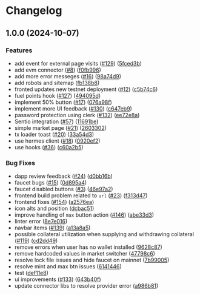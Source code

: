 # Changelog

## 1.0.0 (2024-10-07)


### Features

* add event for external page visits ([#129](https://github.com/pseudobun/swaylend-monorepo/issues/129)) ([5fced3b](https://github.com/pseudobun/swaylend-monorepo/commit/5fced3bffadda476270447b80f1286b17d1fb0fb))
* add evm connector ([#8](https://github.com/pseudobun/swaylend-monorepo/issues/8)) ([f0fb996](https://github.com/pseudobun/swaylend-monorepo/commit/f0fb996b7d85f892b2632df32da79ce7439bb553))
* add more error messeges ([#16](https://github.com/pseudobun/swaylend-monorepo/issues/16)) ([98a74d9](https://github.com/pseudobun/swaylend-monorepo/commit/98a74d946aefea1aa07193d334d1d357646ce25f))
* add robots and sitemap ([fb138b8](https://github.com/pseudobun/swaylend-monorepo/commit/fb138b806cf3001b3777ca1e6adfd03144a2bfb4))
* fronted updates new testnet deployment ([#12](https://github.com/pseudobun/swaylend-monorepo/issues/12)) ([c5b74c6](https://github.com/pseudobun/swaylend-monorepo/commit/c5b74c69239b38e181c6aed1d530cad353111c94))
* fuel points hook ([#127](https://github.com/pseudobun/swaylend-monorepo/issues/127)) ([494095d](https://github.com/pseudobun/swaylend-monorepo/commit/494095d697011149b419154b55650bf7a232ee7c))
* implement 50% button ([#17](https://github.com/pseudobun/swaylend-monorepo/issues/17)) ([076a98f](https://github.com/pseudobun/swaylend-monorepo/commit/076a98f0fe00680694dff03a7f95875d1da6bd59))
* implement more UI feedback ([#130](https://github.com/pseudobun/swaylend-monorepo/issues/130)) ([c647eb9](https://github.com/pseudobun/swaylend-monorepo/commit/c647eb9beca96e48645b2c0bf9af6004073a9e7d))
* password protection using clerk ([#132](https://github.com/pseudobun/swaylend-monorepo/issues/132)) ([ee72e8a](https://github.com/pseudobun/swaylend-monorepo/commit/ee72e8a4739ba4a02c303897ed23311d76a43e7f))
* Sentio integration ([#57](https://github.com/pseudobun/swaylend-monorepo/issues/57)) ([11691be](https://github.com/pseudobun/swaylend-monorepo/commit/11691beddc3f88122e44861b043a1d755cfce4f5))
* simple market page ([#21](https://github.com/pseudobun/swaylend-monorepo/issues/21)) ([2603302](https://github.com/pseudobun/swaylend-monorepo/commit/2603302a27df0838126293ffb34f6ae3fc07e811))
* tx loader toast ([#20](https://github.com/pseudobun/swaylend-monorepo/issues/20)) ([33a54d3](https://github.com/pseudobun/swaylend-monorepo/commit/33a54d38099cc3383cd58887ca3603505f50ad66))
* use hermes client ([#18](https://github.com/pseudobun/swaylend-monorepo/issues/18)) ([0920ef2](https://github.com/pseudobun/swaylend-monorepo/commit/0920ef2f79f343917fa873a6d68be9c792827ffb))
* use hooks ([#36](https://github.com/pseudobun/swaylend-monorepo/issues/36)) ([c60a2b5](https://github.com/pseudobun/swaylend-monorepo/commit/c60a2b5ea38f93713d27af1fa34f9441f922459d))


### Bug Fixes

* dapp review feedback ([#24](https://github.com/pseudobun/swaylend-monorepo/issues/24)) ([d0bb16b](https://github.com/pseudobun/swaylend-monorepo/commit/d0bb16b76af43ac072cbd867af8609dedda2dbef))
* faucet bugs ([#15](https://github.com/pseudobun/swaylend-monorepo/issues/15)) ([0d895a4](https://github.com/pseudobun/swaylend-monorepo/commit/0d895a413fcd0e7bb8c3f338b6325aa7da7e6135))
* faucet disabled buttons ([#3](https://github.com/pseudobun/swaylend-monorepo/issues/3)) ([46e97a2](https://github.com/pseudobun/swaylend-monorepo/commit/46e97a210e799c872b65f05ffde3d70718688f8e))
* frontend build problem related to `url` ([#23](https://github.com/pseudobun/swaylend-monorepo/issues/23)) ([f313d47](https://github.com/pseudobun/swaylend-monorepo/commit/f313d47f651ad9ec9732358d30c8ad7fd3730fa6))
* frontend fixes ([#154](https://github.com/pseudobun/swaylend-monorepo/issues/154)) ([a2576ea](https://github.com/pseudobun/swaylend-monorepo/commit/a2576eaa6f3e87670eed3c94261950abe379195f))
* icon alts and position ([dcbac51](https://github.com/pseudobun/swaylend-monorepo/commit/dcbac5125cb5987e42437754df24b255c5633e6a))
* improve handling of `max` button action ([#146](https://github.com/pseudobun/swaylend-monorepo/issues/146)) ([abe33d3](https://github.com/pseudobun/swaylend-monorepo/commit/abe33d3e9c0741680932ae54f92f23ede1ae0124))
* linter error ([8e7e016](https://github.com/pseudobun/swaylend-monorepo/commit/8e7e016bc93c043972cc0e097fa97207c44ca472))
* navbar items ([#139](https://github.com/pseudobun/swaylend-monorepo/issues/139)) ([a13a8a5](https://github.com/pseudobun/swaylend-monorepo/commit/a13a8a5f3c2da8a794507eba1faf376b1efdf097))
* possible collateral utilization when supplying and withdrawing collateral ([#119](https://github.com/pseudobun/swaylend-monorepo/issues/119)) ([cd2dd49](https://github.com/pseudobun/swaylend-monorepo/commit/cd2dd49e35eee42bd4d92157e68d80cbe352f065))
* remove errors when user has no wallet installed ([9628c87](https://github.com/pseudobun/swaylend-monorepo/commit/9628c87947ae6eca6e850ac9a85e3e7ab88d0768))
* remove hardcoded values in market switcher ([47798c6](https://github.com/pseudobun/swaylend-monorepo/commit/47798c6c89f139c0d9da22d4da99c1bffb845cad))
* resolve lock file issues and hide faucet on mainnet ([7b99005](https://github.com/pseudobun/swaylend-monorepo/commit/7b990057b256e9853abb9e2f80fa40887b1babbe))
* resolve mint and max btn issues ([6141446](https://github.com/pseudobun/swaylend-monorepo/commit/614144641d8628e3df1181878bf5c60d9c6881c4))
* test ([def11e8](https://github.com/pseudobun/swaylend-monorepo/commit/def11e86391313ee3b4f1c016c50d302aa9a5634))
* ui improvements ([#133](https://github.com/pseudobun/swaylend-monorepo/issues/133)) ([643b40f](https://github.com/pseudobun/swaylend-monorepo/commit/643b40f3194a0f6ae6a07e70852d7080eaf41e6a))
* update connector libs to resolve provider error ([a986b81](https://github.com/pseudobun/swaylend-monorepo/commit/a986b81419b38fb2780f1a116e0b25e31bba8fbd))
